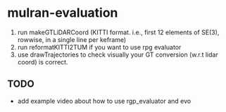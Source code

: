 # mulran-evaluation

1. run makeGTLiDARCoord (KITTI format. i.e., first 12 elements of SE(3), rowwise, in a single line per keframe)
2. run reformatKITTI2TUM if you want to use rpg evaluator 
3. use drawTrajectories to check visually your GT conversion (w.r.t lidar coord) is correct. 

## TODO
- add example video about how to use rgp_evaluator and evo  

